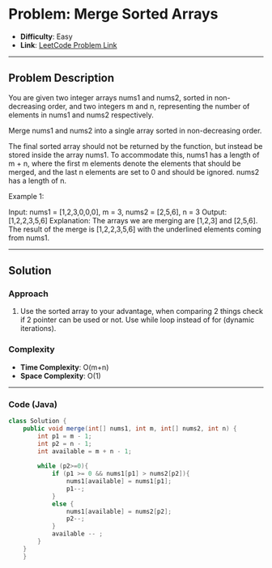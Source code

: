# Problem: Merge Sorted Arrays
- **Difficulty**: Easy
- **Link**: [LeetCode Problem Link](https://leetcode.com/problems/merge-sorted-array/)

---

## Problem Description
You are given two integer arrays nums1 and nums2, sorted in non-decreasing order, and two integers m and n, representing the number of elements in nums1 and nums2 respectively.

Merge nums1 and nums2 into a single array sorted in non-decreasing order.

The final sorted array should not be returned by the function, but instead be stored inside the array nums1. To accommodate this, nums1 has a length of m + n, where the first m elements denote the elements that should be merged, and the last n elements are set to 0 and should be ignored. nums2 has a length of n.

 

Example 1:

Input: nums1 = [1,2,3,0,0,0], m = 3, nums2 = [2,5,6], n = 3
Output: [1,2,2,3,5,6]
Explanation: The arrays we are merging are [1,2,3] and [2,5,6].
The result of the merge is [1,2,2,3,5,6] with the underlined elements coming from nums1.

---

## Solution
### **Approach**
1. Use the sorted array to your advantage, when comparing 2 things check if 2 pointer can be used or not. Use while loop instead of for (dynamic iterations).

### **Complexity**
- **Time Complexity**: O(m+n)
- **Space Complexity**: O(1)

---

### **Code (Java)**

```java
class Solution {
    public void merge(int[] nums1, int m, int[] nums2, int n) {
        int p1 = m - 1;
        int p2 = n - 1;
        int available = m + n - 1;
    
        while (p2>=0){
            if (p1 >= 0 && nums1[p1] > nums2[p2]){
                nums1[available] = nums1[p1];
                p1--;
            }
            else {
                nums1[available] = nums2[p2];
                p2--;
            }
            available -- ;
        }
    }
    }
